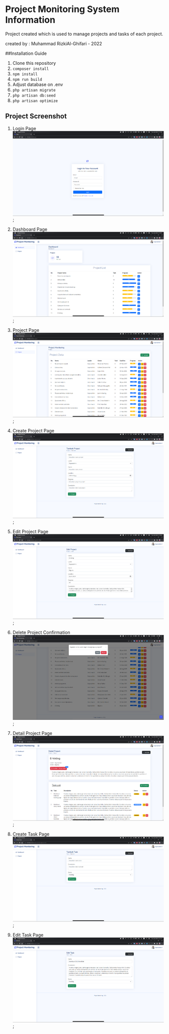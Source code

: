 # Project Monitoring System Information

Project created which is used to manage projects and tasks of each project.

created by : Muhammad RizkiAl-Ghifari - 2022

##Installation Guide

1. Clone this repository
2. `composer install`
3. `npm install`
4. `npm run build`
5. Adjust database on .env
6. `php artisan migrate`
7. `php artisan db:seed`
8. `php artisan optimize`

## Project Screenshot

1. Login Page
   ![image](https://github.com/MRizkiAG/ProjectMonitoring-Belajar-YHC/blob/main/project-screenshot/login%20page.png);

2. Dashboard Page
   ![image](https://github.com/MRizkiAG/ProjectMonitoring-Belajar-YHC/blob/main/project-screenshot/dashboard%20page.png);

3. Project Page
   ![image](https://github.com/MRizkiAG/ProjectMonitoring-Belajar-YHC/blob/main/project-screenshot/project%20index%20page.png);

4. Create Project Page
   ![image](https://github.com/MRizkiAG/ProjectMonitoring-Belajar-YHC/blob/main/project-screenshot/create%20project%20page.png);

5. Edit Project Page
   ![image](https://github.com/MRizkiAG/ProjectMonitoring-Belajar-YHC/blob/main/project-screenshot/edit%20project%20page.png);

6. Delete Project Confirmation
   ![image](https://github.com/MRizkiAG/ProjectMonitoring-Belajar-YHC/blob/main/project-screenshot/project%20delete%20confirmation.png);

7. Detail Project Page
   ![image](https://github.com/MRizkiAG/ProjectMonitoring-Belajar-YHC/blob/main/project-screenshot/project%20detail%20page.png);

8. Create Task Page
   ![image](https://github.com/MRizkiAG/ProjectMonitoring-Belajar-YHC/blob/main/project-screenshot/create%20task%20page.png);

9. Edit Task Page
   ![image](https://github.com/MRizkiAG/ProjectMonitoring-Belajar-YHC/blob/main/project-screenshot/edit%20task%20page.png);
